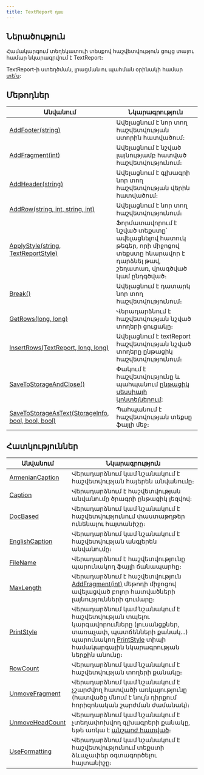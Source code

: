 ```yaml
---
title: TextReport դաս
---
```


## Ներածություն

Համակարգում տեղեկատուի տեսքով հաշվետվություն ցույց տալու համար նկարագրվում է TextReport։

TextReport-ի ստեղծման, լրացման ու պահման օրինակի համար [տե՛ս](../definitions/dpr_guide.md):

## Մեթոդներ

| Անվանում | Նկարագրություն |
|----------|----------------|
| [AddFooter(string)](TextReport/AddFooter.md) | Ավելացնում է նոր տող հաշվետվության ստորին հատվածում։ |
| [AddFragment(int)](TextReport/AddFragment.md) | Ավելացնում է նշված լայնությամբ հատված հաշվետվությունում։ |
| [AddHeader(string)](TextReport/AddHeader.md) | Ավելացնում է գլխագրի նոր տող հաշվետվության վերին հատվածում։ |
| [AddRow(string, int, string, int)](TextReport/AddRow.md) | Ավելացնում է նոր տող հաշվետվությունում։ |
| [ApplyStyle(string, TextReportStyle)](TextReport/ApplyStyle.md) | Ֆորմատավորում է նշված տեքստը՝ ավելացնելով հատուկ թեգեր, որի միջոցով տեքստը հնարավոր է դարձնել թավ, շեղատառ, վրագծված կամ ընդգծված։ |
| [Break()](TextReport/Break.md) | Ավելացնում է դատարկ նոր տող հաշվետվությունում։ |
| [GetRows(long, long)](TextReport/GetRows.md) | Վերադարձնում է հաշվետվության նշված տողերի ցուցակը։ |
| [InsertRows(TextReport, long, long)](TextReport/InsertRows.md) | Ավելացնում է textReport հաշվետվության նշված տողերը ընթացիկ հաշվետվությունում։ |
| [SaveToStorageAndClose()](TextReport/SaveToStorageAndClose.md) | Փակում է հաշվետվությունը և պահպանում [ընթացիկ սեսսիայի կոնտեյներում](../services/IStorageService/Container.md): |
| [SaveToStorageAsText(StorageInfo, bool, bool, bool)](TextReport/SaveToStorageAsText.md) | Պահպանում է հաշվետվության տեքսը ֆայլի մեջ։ |

## Հատկություններ

| Անվանում | Նկարագրություն |
|----------|----------------|
| [ArmenianCaption](TextReport/ArmenianCaption.md) | Վերադարձնում կամ նշանակում է հաշվետվության հայերեն անվանումը։ |
| [Caption](TextReport/Caption.md) | Վերադարձնում է հաշվետվության անվանումը ծրագրի ընթացիկ լեզվով։ |
| [DocBased](TextReport/DocBased.md) | Վերադարձնում կամ նշանակում է հաշվետվությունում փաստաթղթեր ունենալու հայտանիշը։ |
| [EnglishCaption](TextReport/EnglishCaption.md) | Վերադարձնում կամ նշանակում է հաշվետվության անգլերեն անվանումը։ |
| [FileName](TextReport/FileName.md) | Վերադարձնում է հաշվետվությունը պարունակող ֆայլի ճանապարհը։ |
| [MaxLength](TextReport/MaxLength.md) | Վերադարձնում է հաշվետվություն [AddFragment(int)](TextReport/AddFragment.md) մեթոդի միջոցով ավելացված բոլոր հատվածների լայնությունների գումարը։ |
| [PrintStyle](TextReport/PrintStyle.md) | Վերադարձնում կամ նշանակում է հաշվետվության տպելու կարգավորումները (լուսանցքներ, տառաչափ, պատճենների քանակ...) պարունակող [PrintStyle](https://armsoft.github.io/as4x-docs/HTM/ProgrGuide/Defs/PrintStyle.html) տիպի համակարգային նկարագրության ներքին անունը։ |
| [RowCount](TextReport/RowCount.md) | Վերադարձնում կամ նշանակում է հաշվետվության տողերի քանակը։ |
| [UnmoveFragment](TextReport/UnmoveFragment.md) | Վերադարձնում կամ նշանակում է չշարժվող հատվածի առկայությունը (հատվածը մնում է նույն դիրքում հորիզոնական շարժման ժամանակ)։ |
| [UnmoveHeadCount](TextReport/UnmoveHeadCount.md) | Վերադարձնում կամ նշանակում է չտեղափոխվող գլխագրերի քանակը, եթե առկա է [անշարժ հատված](TextReport/UnmoveFragment.md)։ |
| [UseFormatting](TextReport/UseFormatting.md) | Վերադարձնում կամ նշանակում է հաշվետվությունում տեքստի ձևաչափեր օգտագործելու հայտանիշը։ |

